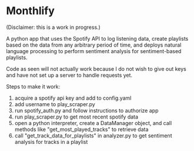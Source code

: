 # Monthlify
(Disclaimer: this is a work in progress.)

A python app that uses the Spotify API to log listening data, create playlists based on the data from any arbitrary period of time, and deploys natural language processing to perform sentiment analysis for sentiment-based playlists.


Code as seen will not actually work because I do not wish to give out keys and have not set up a server to handle requests yet.

Steps to make it work:
  1) acquire a spotify api key and add to config.yaml
  2) add username to play_scraper.py
  3) run spotify_auth.py and follow instructions to authorize app
  4) run play_scraper.py to get most recent spotify data
  5) open a python interpreter, create a DataManager object, and call methods like "get_most_played_tracks" to retrieve data
  6) call "get_track_data_for_playlists" in analyzer.py to get sentiment analysis for tracks in a playlist

